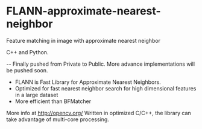 # FLANN-approximate-nearest-neighbor
Feature matching in image with approximate nearest neighbor

C++ and Python.

-- Finally pushed from Private to Public.   More advance implementations will be pushed soon.


- FLANN is Fast Library for Approximate Nearest Neighbors. 
- Optimized for fast nearest neighbor search for high dimensional features in a large dataset
- More efficient than BFMatcher

More info at http://opencv.org/ 
Written in optimized C/C++, the library can take advantage of multi-core processing. 
